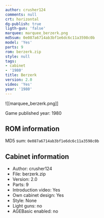 ```yaml
---
author: crusher124
comments: null
crt: horizontal
dg-publish: true
ligth-gun: 'false'
marquee: marquee_berzerk.png
md5sum: 0e087a6714ab3bf1e6dc6c11a3598c0b
model: 'Yes'
parts: 9
rom: berzerk.zip
style: null
tags:
- cabinet
- '1980'
title: Berzerk
version: 2.0
video: 'Yes'
year: '1980'
---
```


![[marquee_berzerk.png]]

Game published year: 1980

## ROM information

MD5 sum: `0e087a6714ab3bf1e6dc6c11a3598c0b` 

## Cabinet information

- Author: crusher124
- File: berzerk.zip
- Version: 2.0
- Parts: 9
- Introduction video: Yes
- Own cabinet design: Yes
- Style: None
- Light guns: no
- AGEBasic enabled: no

